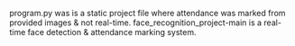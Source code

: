 program.py was is a static project file where attendance was marked from provided images & not real-time.
face_recognition_project-main is a real-time face detection & attendance marking system.

